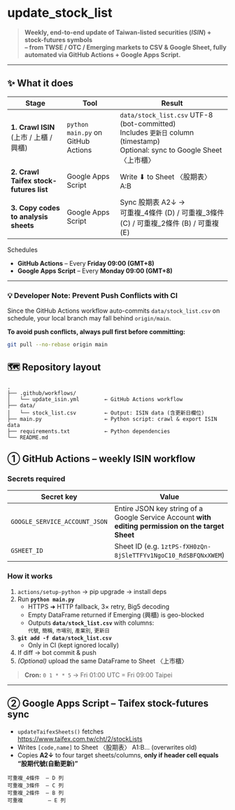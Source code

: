 # update_stock_list

> **Weekly, end-to-end update of Taiwan‐listed securities (_ISIN_) + stock-futures symbols  
> – from TWSE / OTC / Emerging markets to CSV & Google Sheet, fully automated via GitHub Actions + Google Apps Script.**

---

## ✨ What it does

| Stage | Tool | Result |
|-------|------|--------|
| **1. Crawl ISIN** (上市 / 上櫃 / 興櫃) | `python main.py` on GitHub Actions | `data/stock_list.csv` UTF-8 (bot-committed)<br>Includes `更新日` column (timestamp)<br>Optional: sync to Google Sheet 〈上市櫃〉 |
| **2. Crawl Taifex stock-futures list** | Google Apps Script | Write ⬇ to Sheet 〈股期表〉 A:B |
| **3. Copy codes to analysis sheets** | Google Apps Script | Sync 股期表 A2↓ →<br>可重複_4條件 (D) / 可重複_3條件 (C) / 可重複_2條件 (B) / 可重複 (E) |

Schedules  
* **GitHub Actions** – Every **Friday 09:00 (GMT+8)**  
* **Google Apps Script** – Every **Monday 09:00 (GMT+8)**  

---

### 💡 Developer Note: Prevent Push Conflicts with CI

Since the GitHub Actions workflow auto-commits `data/stock_list.csv` on schedule, your local branch may fall behind `origin/main`.

**To avoid push conflicts, always pull first before committing:**

```bash
git pull --no-rebase origin main
```

## 🗺️ Repository layout

```text
.
├── .github/workflows/
│   └── update_isin.yml        ← GitHub Actions workflow
├── data/
│   └── stock_list.csv         ← Output: ISIN data (含更新日欄位)
├── main.py                    ← Python script: crawl & export ISIN data
├── requirements.txt           ← Python dependencies
└── README.md
```
## ①  GitHub Actions – weekly ISIN workflow

### Secrets required

| Secret key | Value |
|------------|-------|
| `GOOGLE_SERVICE_ACCOUNT_JSON` | Entire JSON key string of a Google Service Account **with editing permission on the target Sheet** |
| `GSHEET_ID` | Sheet ID (e.g. `1ztPS-fXH0zQn-8jSleTTFYv1NgoC10_RdSBFQNxXWEM`) |

### How it works

1. `actions/setup-python` → pip upgrade → install deps  
2. Run **`python main.py`**  
   * HTTPS ➜ HTTP fallback, 3× retry, Big5 decoding  
   * Empty DataFrame returned if Emerging (興櫃) is geo-blocked   
   * Outputs **`data/stock_list.csv`** with columns:  
  `代號`, `簡稱`, `市場別`, `產業別`, `更新日`
3. **`git add -f data/stock_list.csv`**  
   * Only in CI (kept ignored locally)  
4. If diff → bot commit & push  
5. _(Optional)_ upload the same DataFrame to Sheet 〈上市櫃〉

> **Cron:** `0 1 * * 5`  → Fri 01:00 UTC = Fri 09:00 Taipei

---

## ②  Google Apps Script – Taifex stock-futures sync

* `updateTaifexSheets()` fetches <https://www.taifex.com.tw/cht/2/stockLists>
* Writes `[code,name]` to Sheet 〈股期表〉 A1:B… (overwrites old)
* Copies **A2↓** to four target sheets/columns, **only if header cell equals “股期代號(自動更新)”**

```text
可重複_4條件  – D 列
可重複_3條件  – C 列
可重複_2條件  – B 列
可重複        – E 列

